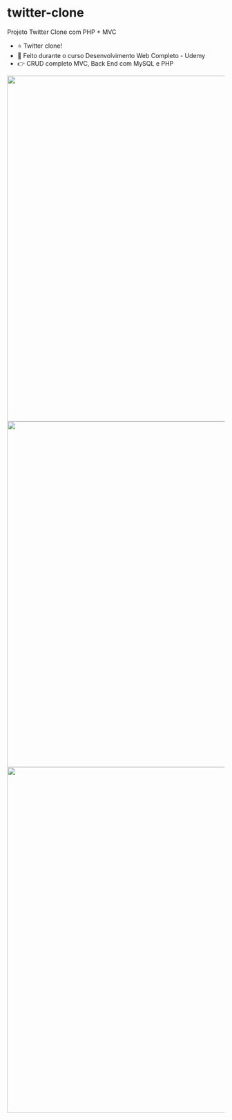 # twitter-clone
Projeto Twitter Clone com PHP + MVC

 - ⭐ Twitter clone!
 - 🚀 Feito durante o curso Desenvolvimento Web Completo - Udemy
 - 👉 CRUD completo MVC, Back End com MySQL e PHP

<img src="https://user-images.githubusercontent.com/84985099/147968481-a73878c3-5b7f-4fdf-b483-199215395b8d.png" width="800px">
<img src="https://user-images.githubusercontent.com/84985099/147968543-1a04e193-7b48-49bb-85e8-ac9ac1496202.png" width="800px">
<img src="https://user-images.githubusercontent.com/84985099/147968576-0951ac54-2b6d-4562-8312-0549e60bc396.png" width="800px">

